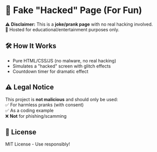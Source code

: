 # 🤖 Fake "Hacked" Page (For Fun)

⚠️ **Disclaimer:** This is a **joke/prank page** with no real hacking involved.  
🚀 Hosted for educational/entertainment purposes only.  

## 🛠 How It Works  
- Pure HTML/CSS/JS (no malware, no real hacking)  
- Simulates a "hacked" screen with glitch effects  
- Countdown timer for dramatic effect  

## ⚠️ Legal Notice  
This project is **not malicious** and should only be used:  
✅ For harmless pranks (with consent)  
✅ As a coding example  
❌ **Not** for phishing/scamming  

## 📜 License  
MIT License - Use responsibly!
